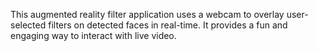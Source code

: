 
This augmented reality filter application uses a webcam to overlay user-selected filters on detected faces in real-time. It provides a fun and engaging way to interact with live video.
